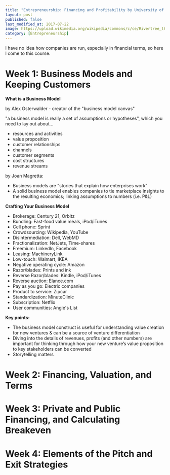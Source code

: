 ```yaml
---
title: "Entrepreneurship: Financing and Profitability by University of Pennsylvania"
layout: post
published: false
last_modified_at: 2017-07-22
image: https://upload.wikimedia.org/wikipedia/commons/c/ce/Rivertree_thirds_md.gif
category: [Entrepreneurship]
---
```


I have no idea how companies are run, especially in financial terms, so here I come to this course.

<!--more-->

# Week 1: Business Models and Keeping Customers

**What is a Business Model**

by Alex Osterwalder - creator of the "business model canvas"

"a business model is really a set of assumptions or hypotheses", which you need to lay out about...
* resources and activities
* value proposition
* customer relationships
* channels
* customer segments
* cost structures
* revenue streams

by Joan Magretta:
* Business models are "stories that explain how enterprises work"
* A solid business model enables companies to tie marketplace insights to the resulting economics; linking assumptions to numbers (i.e. P&L)

**Crafting Your Business Model**
* Brokerage: Century 21, Orbitz
* Bundling: Fast-food value meals, iPod/iTunes
* Cell phone: Sprint
* Crowdsourcing: Wikipedia, YouTube
* Disintermediation: Dell, WebMD
* Fractionalization: NetJets, Time-shares
* Freemium: LinkedIn, Facebook
* Leasing: MachineryLink
* Low-touch: Walmart, IKEA
* Negative operating cycle: Amazon
* Razor/blades: Prints and ink
* Reverse Razor/blades: Kindle, iPod/iTunes
* Reverse auction: Elance.com
* Pay as you go: Electric companies
* Product to service: Zipcar
* Standardization: MinuteClinic
* Subscription: Netflix
* User communities: Angie's List

**Key points:**
* The business model construct is useful for understanding value creation for new ventures & can be a source of venture differentiation
* Diving into the details of revenues, profits (and other numbers) are important for thinking through how your new venture’s value proposition to key stakeholders can be converted
* Storytelling matters

# Week 2: Financing, Valuation, and Terms

# Week 3: Private and Public Financing, and Calculating Breakeven

# Week 4: Elements of the Pitch and Exit Strategies